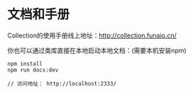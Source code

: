 # 文档和手册

Collection的使用手册线上地址：http://collection.funaio.cn/

你也可以通过类库直接在本地启动本地文档：(需要本机安装npm)

```
npm install 
npm run docs:dev

// 访问地址： http://localhost:2333/
```